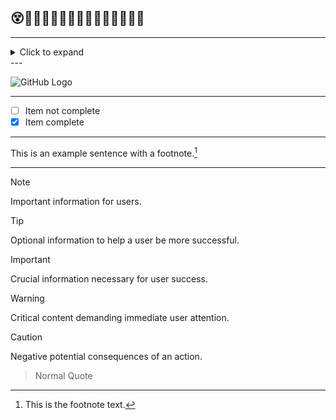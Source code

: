 ## 😵👵🖖🙈🙎‍♀️👅👳‍♂️🤌🤖🧓👀👀👀

---

<details>
  <summary>Click to expand</summary>
  Hidden content here.
</details>
---

![GitHub Logo](https://github.githubassets.com/images/modules/logos_page/GitHub-Mark.png)

---

- [ ] Item not complete
- [x] Item complete

---

This is an example sentence with a footnote.[^1]

[^1]: This is the footnote text.

---

> [!NOTE]
> Important information for users.

> [!TIP]
> Optional information to help a user be more successful.

> [!IMPORTANT]
> Crucial information necessary for user success.

> [!WARNING]
> Critical content demanding immediate user attention.

> [!CAUTION]
> Negative potential consequences of an action.

> Normal Quote
